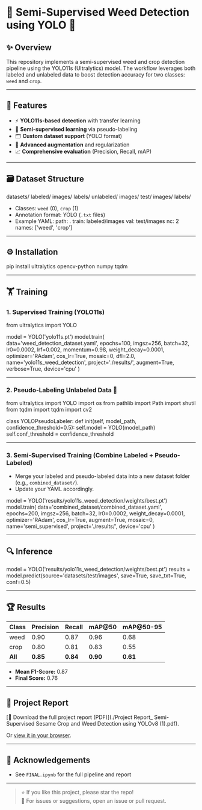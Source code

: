 # 🌱 Semi-Supervised Weed Detection using YOLO 🚜

## ✨ Overview

This repository implements a semi-supervised weed and crop detection pipeline using the YOLO11s (Ultralytics) model. The workflow leverages both labeled and unlabeled data to boost detection accuracy for two classes: `weed` and `crop`.

---

## 🌟 Features

- ⚡ **YOLO11s-based detection** with transfer learning  
- 🧠 **Semi-supervised learning** via pseudo-labeling  
- 🗂️ **Custom dataset support** (YOLO format)  
- 🧰 **Advanced augmentation** and regularization  
- 📈 **Comprehensive evaluation** (Precision, Recall, mAP)  

---

## 🗃️ Dataset Structure

datasets/
labeled/
images/
labels/
unlabeled/
images/
test/
images/
labels/

- Classes: `weed` (0), `crop` (1)
- Annotation format: YOLO (`.txt` files)
- Example YAML:
path: .
train: labeled/images
val: test/images
nc: 2
names: ['weed', 'crop']

---

## ⚙️ Installation

pip install ultralytics opencv-python numpy tqdm

---

## 🏋️ Training

### 1. **Supervised Training (YOLO11s)**

from ultralytics import YOLO

model = YOLO('yolo11s.pt')
model.train(
data='weed_detection_dataset.yaml',
epochs=100,
imgsz=256,
batch=32,
lr0=0.0002,
lrf=0.002,
momentum=0.98,
weight_decay=0.0001,
optimizer='RAdam',
cos_lr=True,
mosaic=0,
dfl=2.0,
name='yolo11s_weed_detection',
project='./results/',
augment=True,
verbose=True,
device='cpu'
)

---

### 2. **Pseudo-Labeling Unlabeled Data** 🤖

from ultralytics import YOLO
import os
from pathlib import Path
import shutil
from tqdm import tqdm
import cv2

class YOLOPseudoLabeler:
def init(self, model_path, confidence_threshold=0.5):
self.model = YOLO(model_path)
self.conf_threshold = confidence_threshold

---

### 3. **Semi-Supervised Training (Combine Labeled + Pseudo-Labeled)**
- Merge your labeled and pseudo-labeled data into a new dataset folder (e.g., `combined_dataset/`).
- Update your YAML accordingly.

model = YOLO('results/yolo11s_weed_detection/weights/best.pt')
model.train(
data='combined_dataset/combined_dataset.yaml',
epochs=200,
imgsz=256,
batch=32,
lr0=0.0002,
weight_decay=0.0001,
optimizer='RAdam',
cos_lr=True,
augment=True,
mosaic=0,
name='semi_supervised',
project='./results/',
device='cpu'
)

---

## 🔍 Inference

model = YOLO('results/yolo11s_weed_detection/weights/best.pt')
results = model.predict(source='datasets/test/images', save=True, save_txt=True, conf=0.5)

---

## 🏆 Results

| Class | Precision | Recall | mAP@50 | mAP@50-95 |
|-------|-----------|--------|--------|-----------|
| weed  | 0.90      | 0.87   | 0.96   | 0.68      |
| crop  | 0.80      | 0.81   | 0.83   | 0.55      |
| **All** | **0.85** | **0.84** | **0.90** | **0.61** |

- **Mean F1-Score:** 0.87
- **Final Score:** 0.76

---

## 📄 Project Report

[📝 Download the full project report (PDF)](./Project Report_ Semi-Supervised Sesame Crop and Weed Detection using YOLOv8 (1).pdf).

Or [view it in your browser](./Project-Report_-Semi-Supervised-Sesame-Crop-and-Weed-Detection-using-YOLOv8-1.pdf).

---

## 🙏 Acknowledgements

- See `FINAL.ipynb` for the full pipeline and report

---

> ⭐️ If you like this project, please star the repo!  
> 🐛 For issues or suggestions, open an issue or pull request.

